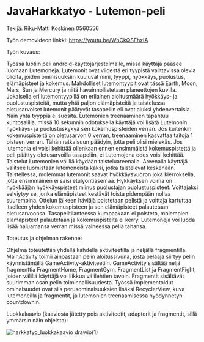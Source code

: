 # JavaHarkkatyo - Lutemon-peli
Tekijä: Riku-Matti Koskinen 0560556

Työn demovideon linkki: https://youtu.be/WnCkQSFhziA


Työn kuvaus:

Työssä luotiin peli android-käyttöjärjestelmälle, missä käyttäjä pääsee luomaan Lutemoneja. Lutemonit ovat viidestä eri tyypistä valittavissa olevia olioita, joiden ominisuuksiin kuuluvat nimi, tyyppi, hyökkäys, puolustus, elämäpisteet ja kokemus.
Mahdolliset lutemontyypit ovat tässä Earth, Moon, Mars, Sun ja Mercury ja niitä havainnollistetaan planeettojen kuvilla.
Jokaisella eri lutemontyypillä on erilainen aloitusmäärä hyökkäys- ja puolustuspisteitä, mutta yhtä paljon elämäpisteitä ja taistelussa oletusarvoiset lutemonit päätyvät tasapeliin eli ovat aluksi yhdenvertaisia. Näin yhtä tyyppiä ei suosita.
Lutemonien treenaaminen tapahtuu kuntosalilla, missä 10 sekunnin odotuksella käyttäjä voi lisätä Lutemonin hyökkäys- ja puolustuskykyä sen kokemuspisteiden verran. Jos kuitenkin kokemuspisteitä on oletusarvon 0 verran, treenaaminen
kasvattaa taitoja 1 pisteen verran. Tähän ratkaisuun päädyin, jotta peli olisi mielekäs. Jos lutemonia ei voisi kehittää ollenkaan ennen ensimmäistä kokemuspistettä ja peli päättyy oletusarvoilla tasapeliin, ei Lutemojena edes voisi kehittää.
Taistelut Lutemonien välillä käydään taisteluareenalla. Areenalla käyttäjä valitsee luomistaan lutemoneista kaksi, jotka taistelevat keskenään. Taistellessa, molemmat lutemonit saavat hyökkäysvuoron joka kierroksella, jotta ensimmäinen ei saisi etulyöntiasemaa. Hykkäyksen voima on hyökkääjän hyökkäyspisteet miinus puolustajan puolustuspisteet.
Voittajaksi selviytyy se, jonka elämäpisteet kestävät toista pidempään nollaa suurempina. Ottelun jälkeen häviäjä poistetaan pelistä ja voittaja kartuttaa itselleen yhden kokemuspisteen ja sen elämäpisteet palautetaan oletusarvoonsa. Tasapelitilanteessa kumpaakaan ei poisteta, molempien elämäpisteet palautetaan ja kokemuspisteitä ei kerry. Lutemoneja voi luoda lisää haluamansa verran missä vaiheessa peliä tahansa.


Toteutus ja ohjelman rakenne:

Ohjelma toteutettiin yhdellä kahdella aktiviteetilla ja neljällä fragmentilla. MainActivity toimii ainoastaan pelin aloitussivuna, josta pelaaja siirtyy pelin käynnistämällä GameActivity-aktiviteetiin. GameActivity sisältää neljä fragmenttia FragmentHome, FragmentGym, FragmentList ja FragmentFight, joiden välillä käyttäjä voi liikkua välilehtien tavoin. Fragmentit sisältävät suurimman osan pelin toiminnallisuudesta. Työssä implementoidut ominaisuudet ovat siis perusominaisuuksien lisäksi RecyclerView, kuva lutemoneilla ja fragmentit, ja lutemonien treenaamisessa hyödynnetyn countdownin.


Luokkakaavio (kaaviosta jätetty pois aktiviteetit, adapterit ja fragmentit, sillä ymmärsin näin ohjeista):


![harkkatyo_luokkakaavio drawio(1)](https://user-images.githubusercontent.com/72088238/235747349-46216cb2-e09f-498a-a8b4-49ca9aa78760.png)
